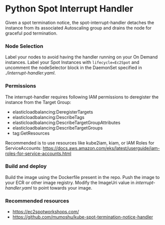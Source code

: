 # Python Spot Interrupt Handler
Given a spot termination notice, the spot-interrupt-handler detaches the instance from its associated Autoscaling group and drains the node for graceful pod termination.

### Node Selection
Label your nodes to avoid having the handler running on your On Demand instances. Label your Spot Instances with ```lifecycle=Ec2Spot``` and uncomment the nodeSelector block in the DaemonSet specified in _./interrupt-handler.yaml_.

### Permissions
The interrupt-handler requires following IAM permissions to deregister the instance from the Target Group:

- elasticloadbalancing:DeregisterTargets
- elasticloadbalancing:DescribeTags
- elasticloadbalancing:DescribeTargetGroupAttributes
- elasticloadbalancing:DescribeTargetGroups
- tag:GetResources

Recommended is to use resources like kube2iam, kiam, or IAM Roles for ServiceAccounts:
https://docs.aws.amazon.com/eks/latest/userguide/iam-roles-for-service-accounts.html 

### Build and deploy
Build the image using the Dockerfile present in the repo. Push the image to your ECR or other image registry. Modify the ImageUri value in _interrupt-handler.yaml_ to point towards your image. 

### Recommended resources
- https://ec2spotworkshops.com/
- https://github.com/mumoshu/kube-spot-termination-notice-handler